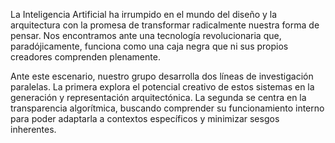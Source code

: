 La Inteligencia Artificial ha irrumpido en el mundo del diseño y la arquitectura con la promesa de transformar radicalmente nuestra forma de pensar. Nos encontramos ante una tecnología revolucionaria que, paradójicamente, funciona como una caja negra que ni sus propios creadores comprenden plenamente. 

Ante este escenario, nuestro grupo desarrolla dos líneas de investigación paralelas. La primera explora el potencial creativo de estos sistemas en la generación y representación arquitectónica. La segunda se centra en la transparencia algorítmica, buscando comprender su funcionamiento interno para poder adaptarla a contextos específicos y minimizar sesgos inherentes.
